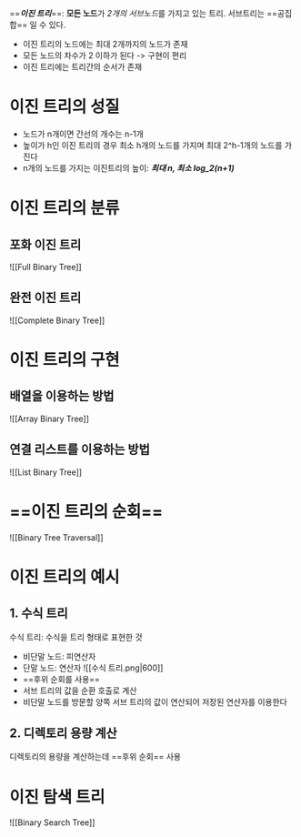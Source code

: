==***이진 트리***==: **모든 노드**가 *2개의 서브노드*를 가지고 있는 트리. 서브트리는 ==공집합== 일 수 있다.
- 이진 트리의 노드에는 최대 2개까지의 노드가 존재
- 모든 노드의 차수가 2 이하가 된다 -> 구현이 편리
- 이진 트리에는 트리간의 순서가 존재

# 이진 트리의 성질
- 노드가 n개이면 간선의 개수는 n-1개
- 높이가 h인 이진 트리의 경우 최소 h개의 노드를 가지며 최대 2^h-1개의 노드를 가진다
- n개의 노드를 가지는 이진트리의 높이: ***최대 n, 최소 log_2(n+1)*** 
# 이진 트리의 분류
## 포화 이진 트리
![[Full Binary Tree]]
## 완전 이진 트리
![[Complete Binary Tree]]
# 이진 트리의 구현
## 배열을 이용하는 방법
![[Array Binary Tree]]
## 연결 리스트를 이용하는 방법
![[List Binary Tree]]
# ==이진 트리의 순회==
![[Binary Tree Traversal]]
# 이진 트리의 예시
## 1. 수식 트리
수식 트리: 수식을 트리 형태로 표현한 것
- 비단말 노드: 피연산자
- 단말 노드: 연산자
![[수식 트리.png|600]]
- ==후위 순회를 사용==
- 서브 트리의 값을 순환 호출로 계산
- 비단말 노드를 방문할 양쪽 서브 트리의 값이 연산되어 저장된 연산자를 이용한다
## 2. 디렉토리 용량 계산
디렉토리의 용량을 계산하는데 ==후위 순회== 사용
# 이진 탐색 트리
![[Binary Search Tree]]